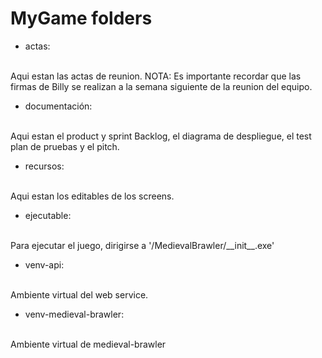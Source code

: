 # MyGame folders

- actas:
<br>
Aqui estan las actas de reunion.
NOTA: Es importante recordar que las firmas de Billy se realizan a la semana siguiente de la reunion del equipo.

- documentación:
<br>
Aqui estan el product y sprint Backlog, el diagrama de despliegue, el test plan de pruebas y el pitch.

- recursos:
<br>
Aqui estan los editables de los screens.

- ejecutable:
<br>
Para ejecutar el juego, dirigirse a '/MedievalBrawler/__init__.exe'

- venv-api:
<br>
Ambiente virtual del web service.

- venv-medieval-brawler:
<br>
Ambiente virtual de medieval-brawler

